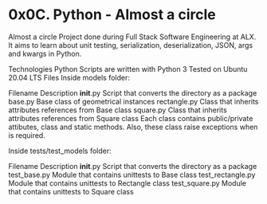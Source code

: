 #          0x0C. Python - Almost a circle


Almost a circle
Project done during Full Stack Software Engineering at ALX. It aims to learn about unit testing, serialization, deserialization, JSON, args and kwargs in Python.

Technologies
Python Scripts are written with Python 3
Tested on Ubuntu 20.04 LTS
Files
Inside models folder:

Filename	Description
__init__.py	Script that converts the directory as a package
base.py	Base class of geometrical instances
rectangle.py	Class that inherits attributes references from Base class
square.py	Class that inherits attributes references from Square class
Each class contains public/private attibutes, class and static methods. Also, these class raise exceptions when is required.

Inside tests/test_models folder:

Filename	Description
__init__.py	Script that converts the directory as a package
test_base.py	Module that contains unittests to Base class
test_rectangle.py	Module that contains unittests to Rectangle class
test_square.py	Module that contains unittests to Square class
